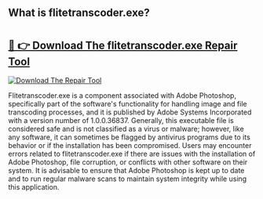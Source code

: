 ## What is flitetranscoder.exe? 

# <h2><a href="https://exedetect.com/download.php?flitetranscoder.exe">🔗 👉 Download The flitetranscoder.exe Repair Tool</a></h2>

[![Download The Repair Tool](https://exedetect.com/download-button.jpg)](https://exedetect.com/download.php?flitetranscoder.exe)

Flitetranscoder.exe is a component associated with Adobe Photoshop, specifically part of the software's functionality for handling image and file transcoding processes, and it is published by Adobe Systems Incorporated with a version number of 1.0.0.36837. Generally, this executable file is considered safe and is not classified as a virus or malware; however, like any software, it can sometimes be flagged by antivirus programs due to its behavior or if the installation has been compromised. Users may encounter errors related to flitetranscoder.exe if there are issues with the installation of Adobe Photoshop, file corruption, or conflicts with other software on their system. It is advisable to ensure that Adobe Photoshop is kept up to date and to run regular malware scans to maintain system integrity while using this application.